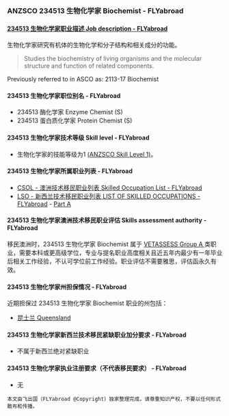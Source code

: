 ### ANZSCO 234513 生物化学家 Biochemist - FLYabroad ###

####  [234513 生物化学家职业描述 Job description - FLYabroad](http://www.flyabroadvisa.com/anzsco/2345.html#234513)

生物化学家研究有机体的生物化学和分子结构和相关成分的功能。 

> Studies the biochemistry of living organisms and the molecular structure and function of related components.

Previously referred to in ASCO as:
2113-17 Biochemist

#### 234513 生物化学家职位别名 - FLYabroad
 
- 234513	 酶化学家 Enzyme Chemist (S)
- 234513 蛋白质化学家 Protein Chemist (S)

#### 234513 生物化学家技术等级 Skill level - FLYabroad

- 生物化学家的技能等级为1 [(ANZSCO Skill Level 1)](http://www.flyabroadvisa.com/anzsco/)。

#### 234513 生物化学家所属职业列表 - FLYabroad

- [CSOL - 澳洲技术移民职业列表 Skilled Occupation List - FLYabroad](http://www.flyabroadvisa.com/sol/)
- [LSO - 新西兰技术移民职业列表 LIST OF SKILLED OCCUPATIONS - FLYabroad](http://nz.flyabroadvisa.com/lso/) - [Part A](parta)

#### 234513 生物化学家澳洲技术移民职业评估 Skills assessment authority - FLYabroad

移民澳洲时，234513 生物化学家 Biochemist 属于 [VETASSESS Group A ](http://www.flyabroadvisa.com/ass/vetassess.html)类职业，需要本科或更高级学位，专业与提名职业高度相关且近五年内最少有一年毕业后相关工作经验，不认可学位前工作经验。职业评估不需要雅思，评估函永久有效。

#### 234513 生物化学家州担保情况 - FLYabroad

近期担保过 234513 生物化学家 Biochemist 职业的州包括：

- [昆士兰 Queensland](http://www.flyabroadvisa.com/zdb/qld.html)

#### 234513 生物化学家新西兰技术移民紧缺职业加分要求 - FLYabroad

- 不属于新西兰绝对紧缺职业

#### 234513 生物化学家执业注册要求（不代表移民要求） - FLYabroad

- 无

`本文由飞出国（FLYabroad @Copyright）独家整理完成，请尊重知识产权，不要以任何形式散布和传播。`